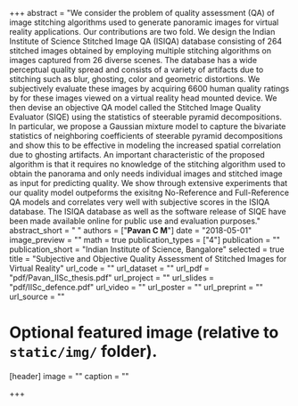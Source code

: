 +++
abstract = "We consider the problem of quality assessment (QA) of image stitching algorithms used to generate panoramic images for virtual reality applications. Our contributions are two fold. We design the Indian Institute of Science Stitched Image QA (ISIQA) database consisting of 264 stitched images obtained by employing multiple stitching algorithms on images captured from 26 diverse scenes. The database has a wide perceptual quality spread and consists of a variety of artifacts due to stitching such as blur, ghosting, color and geometric distortions. We subjectively evaluate these images by acquiring 6600 human quality ratings by for these images viewed on a virtual reality head mounted device. We then devise an objective QA model called the Stitched Image Quality Evaluator (SIQE) using the statistics of steerable pyramid decompositions. In particular, we propose a Gaussian mixture model to capture the bivariate statistics of neighboring coefficients of steerable pyramid decompositions and show this to be effective in modeling the increased spatial correlation due to ghosting artifacts. An important characteristic of the proposed algorithm is that it requires no knowledge of the stitching algorithm used to obtain the panorama and only needs individual images and stitched image as input for predicting quality. We show through extensive experiments that our quality model outpeforms the exisitng No-Reference and Full-Reference QA models and correlates very well with subjective scores in the ISIQA database. The ISIQA database as well as the software release of SIQE have been made available online for public use and evaluation purposes."
abstract_short = " "
authors = ["**Pavan C M**"]
date = "2018-05-01"
image_preview = ""
math = true
publication_types = ["4"]
publication = ""
publication_short = "Indian Institute of Science, Bangalore"
selected = true
title = "Subjective and Objective Quality Assessment of Stitched Images for Virtual Reality"
url_code = ""
url_dataset = ""
url_pdf = "pdf/Pavan_IISc_thesis.pdf"
url_project = ""
url_slides = "pdf/IISc_defence.pdf"
url_video = ""
url_poster = ""
url_preprint = ""
url_source = ""

# Optional featured image (relative to `static/img/` folder).
[header]
image = ""
caption = ""

+++

